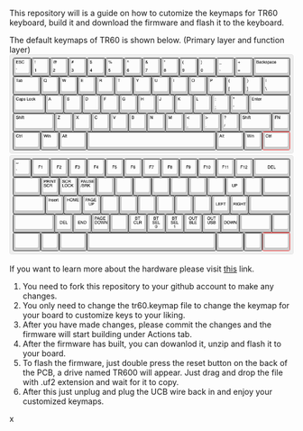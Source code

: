 This repository will is a guide on how to cutomize the keymaps for TR60 keyboard, 
build it and download the firmware and flash it to the keyboard.

The default keymaps of TR60 is shown below. (Primary layer and function layer)
![plot](./Assets/Primary_layer.png)
![plot](./Assets/function_layer.png)

If you want to learn more about the hardware please visit [this](https://github.com/hw-tinkerers/TR-60) link.

1. You need to fork this repository to your github account to make any changes.
2. You only need to change the tr60.keymap file to change the keymap for your board to customize keys to your liking.
3. After you have made changes, please commit the changes and the firmware will start building under Actions tab.
4. After the firmware has built, you can dowanlod it, unzip and flash it to your board.
5. To flash the firmware, just double press the reset button on the back of the PCB, a drive named TR600 will appear. Just drag and drop the file with .uf2 extension and wait for it to copy.
6. After this just unplug and plug the UCB wire back in and enjoy your customized keymaps. 

x